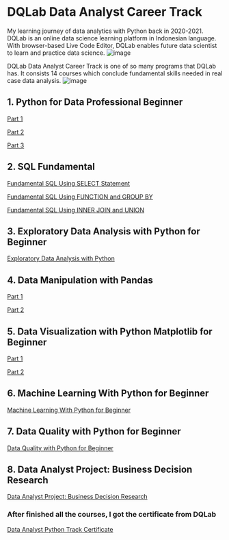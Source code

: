 # DQLab Data Analyst Career Track
My learning journey of data analytics with Python back in 2020-2021.
DQLab is an online data science learning platform in Indonesian language. With browser-based Live Code Editor, DQLab enables future data scientist to learn and practice data science.
![image](https://user-images.githubusercontent.com/74189753/160532641-cb223543-0745-42a2-859f-e24d008b9949.png)

DQLab Data Analyst Career Track is one of so many programs that DQLab has. It consists 14 courses which conclude fundamental skills needed in real case data analysis.
![image](https://user-images.githubusercontent.com/74189753/160534602-267251d9-8156-41a5-a149-7d4b0a3d5dcf.png)

## **1. Python for Data Professional Beginner**
[Part 1](https://github.com/Salsanursabilanw/dqlabpythoncareertrack/tree/main/Python%20for%20Data%20Professional%20Beginner/Part%201)

[Part 2](https://github.com/Salsanursabilanw/dqlabpythoncareertrack/tree/main/Python%20for%20Data%20Professional%20Beginner/Part%202)

[Part 3](https://github.com/Salsanursabilanw/dqlabpythoncareertrack/tree/main/Python%20for%20Data%20Professional%20Beginner/Part%203)

## **2. SQL Fundamental**
[Fundamental SQL Using SELECT Statement](https://github.com/Salsanursabilanw/dqlabpythoncareertrack/tree/main/Fundamental%20SQL/1.%20Fundamental%20SQL%20Using%20SELECT%20Statement)

[Fundamental SQL Using FUNCTION and GROUP BY](https://github.com/Salsanursabilanw/dqlabpythoncareertrack/tree/main/Fundamental%20SQL/2.%20Fundamental%20SQL%20Using%20FUNCTION%20and%20GROUP%20BY)

[Fundamental SQL Using INNER JOIN and UNION](https://github.com/Salsanursabilanw/dqlabpythoncareertrack/tree/main/Fundamental%20SQL/3.%20Fundamental%20SQL%20Using%20INNER%20JOIN%20and%20UNION)

## **3. Exploratory Data Analysis with Python for Beginner**
[Exploratory Data Analysis with Python](https://github.com/Salsanursabilanw/dqlabpythoncareertrack/tree/main/Exploratory%20Data%20Analysis%20with%20Python%20for%20Beginner)

## **4. Data Manipulation with Pandas**
[Part 1](https://github.com/Salsanursabilanw/dqlabpythoncareertrack/tree/main/Data%20Manipulation%20with%20Pandas/Part%201)

[Part 2](https://github.com/Salsanursabilanw/dqlabpythoncareertrack/tree/main/Data%20Manipulation%20with%20Pandas/Part%202)

## **5. Data Visualization with Python Matplotlib for Beginner**
[Part 1](https://github.com/Salsanursabilanw/dqlabpythoncareertrack/tree/main/Data%20Visualization%20with%20Python%20Matplotlib%20for%20Beginner/Part%201)

[Part 2](https://github.com/Salsanursabilanw/dqlabpythoncareertrack/tree/main/Data%20Visualization%20with%20Python%20Matplotlib%20for%20Beginner/Part%202)

## **6. Machine Learning With Python for Beginner**
[Machine Learning With Python for Beginner](https://github.com/Salsanursabilanw/dqlabpythoncareertrack/tree/main/Machine%20Learning%20with%20Python%20for%20Beginner)

## **7. Data Quality with Python for Beginner**
[Data Quality with Python for Beginner](https://github.com/Salsanursabilanw/dqlabpythoncareertrack/tree/main/Data%20Quality%20with%20Python%20for%20Beginner)

## **8. Data Analyst Project: Business Decision Research**
[Data Analyst Project: Business Decision Research](https://github.com/Salsanursabilanw/dqlabpythoncareertrack/tree/main/Data%20Analyst%20Project%20Business%20Decision%20Research)

### After finished all the courses, I got the certificate from DQLab
[Data Analyst Python Track Certificate](https://academy.dqlab.id/certificate/pdf/DQLABDATRCNCOTTJ/TRACK)
